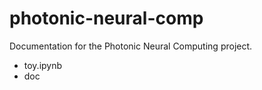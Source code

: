 # photonic-neural-comp
Documentation for the Photonic Neural Computing project.

- toy.ipynb
- doc

